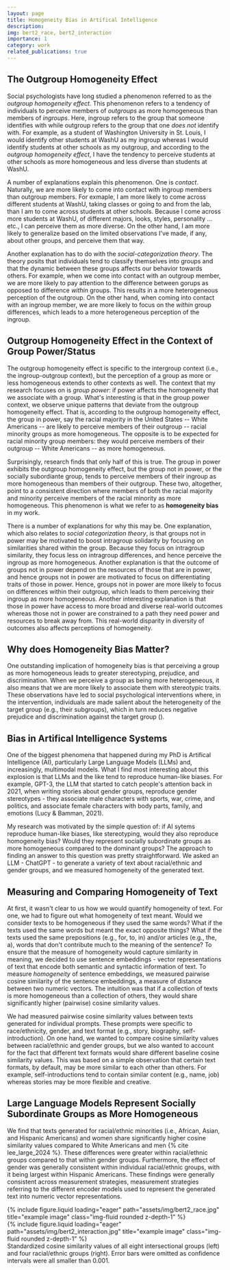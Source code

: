 ```yaml
---
layout: page
title: Homogeneity Bias in Artifical Intelligence
description: 
img: bert2_race, bert2_interaction
importance: 1
category: work
related_publications: true
---
```


## The Outgroup Homogeneity Effect

Social psychologists have long studied a phenomenon referred to as the *outgroup homogeneity effect*. This phenomenon refers to a tendency of individuals to perceive members of *outgroups* as more homogeneous than members of *ingroups*. Here, ingroup refers to the group that someone identifies with while outgroup refers to the group that one *does not* identify with. For example, as a student of Washington University in St. Louis, I would identify other students at WashU as my ingroup whereas I would identify students at other schools as my outgroup, and according to the *outgroup homogeneity effect*, I have the tendency to perceive students at other schools as more homogeneous and less diverse than students at WashU. 

A number of explanations explain this phenomenon. One is *contact*. Naturally, we are more likely to come into contact with ingroup members than outgroup members. For exmaple, I am more likely to come across different students at WashU, taking classes or going to and from the lab, than I am to come across students at other schools. Because I come across more students at WashU, of different majors, looks, styles, personality ... etc., I can perceive them as more diverse. On the other hand, I am more likely to generalize based on the limited observations I've made, if any, about other groups, and perceive them that way. 

Another explanation has to do with the *social-categorization theory*. The theory posits that individuals tend to classify themselves into groups and that the dynamic between these groups affects our behavior towards others. For example, when we come into contact with an outgroup member, we are more likely to pay attention to the difference between gorups as opposed to difference *within* groups. This results in a more heterogeneous perception of the outgroup. On the other hand, when coming into contact with an ingroup member, we are more likely to focus on the *within* group differences, which leads to a more heterogeneous perception of the ingroup. 

## Outgroup Homogeneity Effect in the Context of Group Power/Status

The outgroup homogeneity effect is specific to the intergroup context (i.e., the ingroup-outgroup context), but the perception of a group as more or less homogeneous extends to other contexts as well. The context that my research focuses on is *group power*: if power affects the homogeneity that we associate with a group. What's interesting is that in the group power context, we observe unique patterns that deviate from the outgroup homogeneity effect. That is, according to the outgroup homogeneity effect, the group in power, say the racial majority in the United States -- White Americans -- are likely to perceive members of their outgroup -- racial minority groups as more homogeneous. The opposite is to be expected for racial minority group members: they would perceive members of their outgroup -- White Americans -- as more homogeneous. 

Surprisingly, research finds that only half of this is true. The group in power exhibits the outgroup homogeneity effect, but the group not in power, or the socially subordiante group, tends to perceive members of their ingroup as more homogeneous than members of their outgroup. These two, altogether, point to a consistent direction where members of both the racial majority and minority perceive members of the racial minority as more homogeneous. This phenomenon is what we refer to as **homogeneity bias** in my work. 

There is a number of explanations for why this may be. One explanation, which also relates to *social categorization theory*, is that groups not in power may be motivated to boost intragroup solidarity by focusing on similarities shared within the group. Because they focus on intragroup similarity, they focus less on intragroup differences, and hence perceive the ingroup as more homogeneous. Another explanation is that the outcome of groups not in power depend on the resources of those that are in power, and hence groups not in power are motivated to focus on differentiating traits of those in power. Hence, groups not in power are more likely to focus on differences within their outgroup, which leads to them perceiving their ingroup as more homogeneous. Another interesting explanation is that those in power have access to more broad and diverse real-world outcomes whereas those not in power are constrained to a path they need power and resources to break away from. This real-world disparity in diversity of outcomes also affects perceptions of homogeneity. 

## Why does Homogeneity Bias Matter? 

One outstanding implication of homogeneity bias is that perceiving a group as more homogeneous leads to greater stereotyping, prejudice, and discrimination. When we perceive a group as being more heterogeneous, it also means that we are more likely to associate them with stereotypic traits. These observations have led to social psychological interventions where, in the intervention, individuals are made salient about the heterogeneity of the target group (e.g., their subgroups), which in turn reduces negative prejudice and discrimination against the target group (). 

## Bias in Artifical Intelligence Systems

One of the biggest phenomena that happened during my PhD is Artifical Intelligence (AI), particularly Large Language Models (LLMs) and, increasingly, multimodal models. What I find most interesting about this explosion is that LLMs and the like tend to reproduce human-like biases. For example, GPT-3, the LLM that started to catch people's attention back in 2021, when writing stories about gender groups, reproduce gender stereotypes - they associate male characters with sports, war, crime, and politics, and associate female characters with body parts, family, and emotions (Lucy & Bamman, 2021). 

My research was motivated by the simple question of: if AI sytems reproduce human-like biases, like stereotyping, would they also reproduce homogeneity bias? Would they represent socially subordinate groups as more homogeneous compared to the dominant groups? The approach to finding an answer to this question was pretty straightforward. We asked an LLM - ChatGPT - to generate a variety of text about racial/ethnic and gender groups, and we measured homogeneity of the generated text. 

## Measuring and Comparing Homogeneity of Text

At first, it wasn't clear to us how we would quantify homogeneity of text. For one, we had to figure out what homogeneity of text meant. Would we consider texts to be homogeneous if they used the same words? What if the texts used the same words but meant the exact opposite things? What if the texts used the same prepositions (e.g., for, to, in) and/or articles (e.g., the, a), words that don't contribute much to the meaning of the sentence? To ensure that the measure of homogeneity would capture similarity in meaning, we decided to use sentence embeddings - vector representations of text that encode both semantic and syntactic information of text. To measure *homogeneity* of sentence embeddings, we measured pairwise cosine similarity of the sentence embeddings, a measure of distance between two numeric vectors. The intuition was that if a collection of texts is more homogeneous than a collection of others, they would share significantly higher (pairwise) cosine similarity values. 

We had measured pairwise cosine similarity values between texts generated for individual prompts. These prompts were specific to race/ethnicity, gender, and text format (e.g., story, biography, self-introduction). On one hand, we wanted to compare cosine similarity values between racial/ethnic and gender groups, but we also wanted to account for the fact that different text formats would share different baseline cosine similarity values. This was based on a simple observation that certain text formats, by default, may be more similar to each other than others. For example, self-introductions tend to contain similar content (e.g., name, job) whereas stories may be more flexible and creative. 

## Large Language Models Represent Socially Subordinate Groups as More Homogeneous

We find that texts generated for racial/ethnic minorities (i.e., African, Asian, and Hispanic Americans) and women share significantly higher cosine similarity values compared to White Americans and men {% cite lee_large_2024 %}. These differences were greater within racial/ethnic groups compared to that within gender groups. Furthermore, the effect of gender was generally consistent within individual racial/ethnic groups, with it being largest within Hispanic Americans. These findings were generally consistent across measurement strategies, measurement strategies referring to the different encoder models used to represent the generated text into numeric vector representations. 

<div class="row">
    <div class="col-sm mt-6 mt-md-0">
        {% include figure.liquid loading="eager" path="assets/img/bert2_race.jpg" title="example image" class="img-fluid rounded z-depth-1" %}
    </div>
    <div class="col-sm mt-6 mt-md-0">
        {% include figure.liquid loading="eager" path="assets/img/bert2_interaction.jpg" title="example image" class="img-fluid rounded z-depth-1" %}
    </div>
</div>
<div class="caption">
    Standardized cosine similarity values of all eight intersectional groups (left) and four racial/ethnic groups (right). Error bars were omitted as confidence intervals were all smaller than 0.001.
</div>


